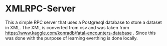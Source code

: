 # XMLRPC-Server
This a simple RPC server that uses a Postgresql database to store a dataset in XML. 
The XML is converted from csv and was taken from https://www.kaggle.com/konradb/fatal-encounters-database . 
Since this was done with the purpose of learning everthing is done locally.
